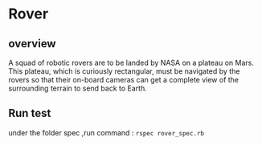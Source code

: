 # Rover

## overview
  A squad of robotic rovers are to be landed by NASA on a plateau on Mars.
   This plateau, which is curiously rectangular, must be navigated by the rovers so that their on-board cameras can get a complete view of the surrounding terrain to send back to Earth.
   
## Run test
  under the folder spec ,run command : `rspec rover_spec.rb`